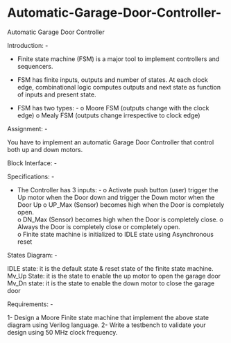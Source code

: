 # Automatic-Garage-Door-Controller-

Automatic Garage Door Controller 

Introduction: -
-	Finite state machine (FSM) is a major tool to implement controllers and sequencers.

-	FSM has finite inputs, outputs and number of states. At each clock edge, combinational logic computes outputs and next state as function of inputs and present state. 

-	FSM has two types: -
o	Moore FSM (outputs change with the clock edge)
o	Mealy FSM (outputs change irrespective to clock edge)

Assignment: -

You have to implement an automatic Garage Door Controller that control both up and down motors.

Block Interface: -

Specifications: -
-	The Controller has 3 inputs: -
o	Activate push button (user) trigger the Up motor when the Door down and trigger the Down motor when the Door Up 
o	UP_Max (Sensor) becomes high when the Door is completely open.   
o	DN_Max (Sensor) becomes high when the Door is completely close. 
o	Always the Door is completely close or completely open.   
o	Finite state machine is initialized to IDLE state using Asynchronous reset

States Diagram: -

IDLE state: it is the default state & reset state of the finite state machine.
Mv_Up State: it is the state to enable the up motor to open the garage door
Mv_Dn state: it is the state to enable the down motor to close the garage door
 
Requirements: -

1- Design a Moore Finite state machine that implement the above state diagram using Verilog language.
2- Write a testbench to validate your design using 50 MHz clock frequency.

